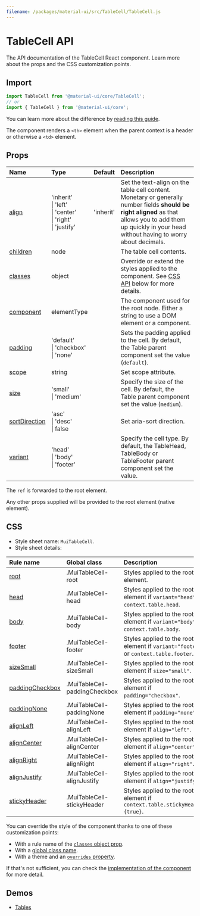 ```yaml
---
filename: /packages/material-ui/src/TableCell/TableCell.js
---
```


<!--- This documentation is automatically generated, do not try to edit it. -->

# TableCell API

<p class="description">The API documentation of the TableCell React component. Learn more about the props and the CSS customization points.</p>

## Import

```js
import TableCell from '@material-ui/core/TableCell';
// or
import { TableCell } from '@material-ui/core';
```

You can learn more about the difference by [reading this guide](/guides/minimizing-bundle-size/).

The component renders a `<th>` element when the parent context is a header
or otherwise a `<td>` element.

## Props

| Name | Type | Default | Description |
|:-----|:-----|:--------|:------------|
| <a class="anchor-link" id="props--align"></a><a href="#props--align" title="link to the prop on this page" class="prop-name">align</a> | <span class="prop-type">'inherit'<br>&#124;&nbsp;'left'<br>&#124;&nbsp;'center'<br>&#124;&nbsp;'right'<br>&#124;&nbsp;'justify'</span> | <span class="prop-default">'inherit'</span> | Set the text-align on the table cell content.<br>Monetary or generally number fields **should be right aligned** as that allows you to add them up quickly in your head without having to worry about decimals. |
| <a class="anchor-link" id="props--children"></a><a href="#props--children" title="link to the prop on this page" class="prop-name">children</a> | <span class="prop-type">node</span> |  | The table cell contents. |
| <a class="anchor-link" id="props--classes"></a><a href="#props--classes" title="link to the prop on this page" class="prop-name">classes</a> | <span class="prop-type">object</span> |  | Override or extend the styles applied to the component. See [CSS API](#css) below for more details. |
| <a class="anchor-link" id="props--component"></a><a href="#props--component" title="link to the prop on this page" class="prop-name">component</a> | <span class="prop-type">elementType</span> |  | The component used for the root node. Either a string to use a DOM element or a component. |
| <a class="anchor-link" id="props--padding"></a><a href="#props--padding" title="link to the prop on this page" class="prop-name">padding</a> | <span class="prop-type">'default'<br>&#124;&nbsp;'checkbox'<br>&#124;&nbsp;'none'</span> |  | Sets the padding applied to the cell. By default, the Table parent component set the value (`default`). |
| <a class="anchor-link" id="props--scope"></a><a href="#props--scope" title="link to the prop on this page" class="prop-name">scope</a> | <span class="prop-type">string</span> |  | Set scope attribute. |
| <a class="anchor-link" id="props--size"></a><a href="#props--size" title="link to the prop on this page" class="prop-name">size</a> | <span class="prop-type">'small'<br>&#124;&nbsp;'medium'</span> |  | Specify the size of the cell. By default, the Table parent component set the value (`medium`). |
| <a class="anchor-link" id="props--sortDirection"></a><a href="#props--sortDirection" title="link to the prop on this page" class="prop-name">sortDirection</a> | <span class="prop-type">'asc'<br>&#124;&nbsp;'desc'<br>&#124;&nbsp;false</span> |  | Set aria-sort direction. |
| <a class="anchor-link" id="props--variant"></a><a href="#props--variant" title="link to the prop on this page" class="prop-name">variant</a> | <span class="prop-type">'head'<br>&#124;&nbsp;'body'<br>&#124;&nbsp;'footer'</span> |  | Specify the cell type. By default, the TableHead, TableBody or TableFooter parent component set the value. |

The `ref` is forwarded to the root element.

Any other props supplied will be provided to the root element (native element).

## CSS

- Style sheet name: `MuiTableCell`.
- Style sheet details:

| Rule name | Global class | Description |
|:-----|:-------------|:------------|
| <a class="anchor-link" title="link to the rule name on this page" id="css--root"></a><a href="#css--root" class="prop-name">root</a> | <span class="prop-name">.MuiTableCell-root</span> | Styles applied to the root element.
| <a class="anchor-link" title="link to the rule name on this page" id="css--head"></a><a href="#css--head" class="prop-name">head</a> | <span class="prop-name">.MuiTableCell-head</span> | Styles applied to the root element if `variant="head"` or `context.table.head`.
| <a class="anchor-link" title="link to the rule name on this page" id="css--body"></a><a href="#css--body" class="prop-name">body</a> | <span class="prop-name">.MuiTableCell-body</span> | Styles applied to the root element if `variant="body"` or `context.table.body`.
| <a class="anchor-link" title="link to the rule name on this page" id="css--footer"></a><a href="#css--footer" class="prop-name">footer</a> | <span class="prop-name">.MuiTableCell-footer</span> | Styles applied to the root element if `variant="footer"` or `context.table.footer`.
| <a class="anchor-link" title="link to the rule name on this page" id="css--sizeSmall"></a><a href="#css--sizeSmall" class="prop-name">sizeSmall</a> | <span class="prop-name">.MuiTableCell-sizeSmall</span> | Styles applied to the root element if `size="small"`.
| <a class="anchor-link" title="link to the rule name on this page" id="css--paddingCheckbox"></a><a href="#css--paddingCheckbox" class="prop-name">paddingCheckbox</a> | <span class="prop-name">.MuiTableCell-paddingCheckbox</span> | Styles applied to the root element if `padding="checkbox"`.
| <a class="anchor-link" title="link to the rule name on this page" id="css--paddingNone"></a><a href="#css--paddingNone" class="prop-name">paddingNone</a> | <span class="prop-name">.MuiTableCell-paddingNone</span> | Styles applied to the root element if `padding="none"`.
| <a class="anchor-link" title="link to the rule name on this page" id="css--alignLeft"></a><a href="#css--alignLeft" class="prop-name">alignLeft</a> | <span class="prop-name">.MuiTableCell-alignLeft</span> | Styles applied to the root element if `align="left"`.
| <a class="anchor-link" title="link to the rule name on this page" id="css--alignCenter"></a><a href="#css--alignCenter" class="prop-name">alignCenter</a> | <span class="prop-name">.MuiTableCell-alignCenter</span> | Styles applied to the root element if `align="center"`.
| <a class="anchor-link" title="link to the rule name on this page" id="css--alignRight"></a><a href="#css--alignRight" class="prop-name">alignRight</a> | <span class="prop-name">.MuiTableCell-alignRight</span> | Styles applied to the root element if `align="right"`.
| <a class="anchor-link" title="link to the rule name on this page" id="css--alignJustify"></a><a href="#css--alignJustify" class="prop-name">alignJustify</a> | <span class="prop-name">.MuiTableCell-alignJustify</span> | Styles applied to the root element if `align="justify"`.
| <a class="anchor-link" title="link to the rule name on this page" id="css--stickyHeader"></a><a href="#css--stickyHeader" class="prop-name">stickyHeader</a> | <span class="prop-name">.MuiTableCell-stickyHeader</span> | Styles applied to the root element if `context.table.stickyHeader={true}`.

You can override the style of the component thanks to one of these customization points:

- With a rule name of the [`classes` object prop](/customization/components/#overriding-styles-with-classes).
- With a [global class name](/customization/components/#overriding-styles-with-global-class-names).
- With a theme and an [`overrides` property](/customization/globals/#css).

If that's not sufficient, you can check the [implementation of the component](https://github.com/mui-org/material-ui/blob/master/packages/material-ui/src/TableCell/TableCell.js) for more detail.

## Demos

- [Tables](/components/tables/)

